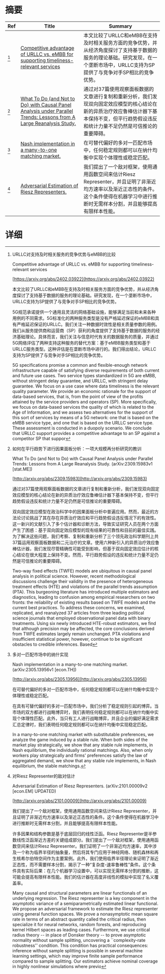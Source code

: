 # 摘要

| Ref | Title | Summary |
| --- | --- | --- |
| [^1] | [Competitive advantage of URLLC vs. eMBB for supporting timeliness-relevant services](https://arxiv.org/abs/2402.03922) | 本文比较了URLLC和eMBB在支持及时相关服务方面的竞争优势，并从经济角度探讨了支持基于数据的服务的理论基础。研究发现，在一个垄断市场中，URLLC支持为SP提供了与竞争对手SP相比的竞争优势。 |
| [^2] | [What To Do (and Not to Do) with Causal Panel Analysis under Parallel Trends: Lessons from A Large Reanalysis Study.](http://arxiv.org/abs/2309.15983) | 通过对37篇使用观察面板数据的文章进行复制和重新分析，我们发现双向固定效应模型的核心结论在新的异质治疗效应鲁棒估计器下基本保持不变，但平行趋势假设违反和统计力量不足仍然是可信推论的重要障碍。 |
| [^3] | [Nash implementation in a many-to-one matching market.](http://arxiv.org/abs/2305.13956) | 在可替代偏好的多对一匹配市场中，任何稳定规则都可以在纳什均衡中实现个体理性或稳定匹配。 |
| [^4] | [Adversarial Estimation of Riesz Representers.](http://arxiv.org/abs/2101.00009) | 我们提出了一个敌对框架，使用通用函数空间来估计Riesz Representer，并且证明了非渐近均方速率以及渐近正态性的条件。这个条件使得在机器学习中进行推断时无需样本分割，并且能够提高有限样本性能。 |

# 详细

[^1]: URLLC对支持及时相关服务的竞争优势与eMBB的比较

    Competitive advantage of URLLC vs. eMBB for supporting timeliness-relevant services

    [https://arxiv.org/abs/2402.03922](https://arxiv.org/abs/2402.03922)

    本文比较了URLLC和eMBB在支持及时相关服务方面的竞争优势，并从经济角度探讨了支持基于数据的服务的理论基础。研究发现，在一个垄断市场中，URLLC支持为SP提供了与竞争对手SP相比的竞争优势。

    

    5G规范承诺提供一个通用且灵活的网络基础设施，能够满足当前和未来各种用例的不同需求。5G标准化的两种服务类型是没有严格延迟保证的eMBB和具有严格延迟保证的URLLC。我们关注一种数据时效性是相关质量参数的用例。我们从服务提供商和运营商（SP）获利的角度提供了支持基于数据的服务的经济基础理论。具体而言，我们关注与信息时代有关的数据服务的质量，并通过5G网络评估了两种支持这种服务的替代方案：基于eMBB服务类型和基于URLLC服务类型。这种评估是在垄断市场中进行的。我们得出结论，URLLC支持为SP提供了与竞争对手SP相比的竞争优势。

    5G specifications promise a common and flexible-enough network infrastructure capable of satisfying diverse requirements of both current and future use cases. Two service types standardized in 5G are eMBB, without stringent delay guarantee, and URLLC, with stringent delay guarantee. We focus on a use case where data timeliness is the relevant quality parameter. We provide an economic rationale for the support of data-based services, that is, from the point of view of the profits attained by the service providers and operators (SP). More specifically, we focus on data-based services the quality of which is related to the Age of Information, and we assess two alternatives for the support of this sort of services by means of a 5G network: one that is based on the eMBB service type, and one that is based on the URLLC service type. These assessment is conducted in a duopoly scenario. We conclude that URLLC support provides a competitive advantage to an SP against a competitor SP that suppor
    
[^2]: 如何在平行趋势下进行因果面板分析：一项大规模再分析研究的教训

    What To Do (and Not to Do) with Causal Panel Analysis under Parallel Trends: Lessons from A Large Reanalysis Study. (arXiv:2309.15983v1 [stat.ME])

    [http://arxiv.org/abs/2309.15983](http://arxiv.org/abs/2309.15983)

    通过对37篇使用观察面板数据的文章进行复制和重新分析，我们发现双向固定效应模型的核心结论在新的异质治疗效应鲁棒估计器下基本保持不变，但平行趋势假设违反和统计力量不足仍然是可信推论的重要障碍。

    

    双向固定效应模型在政治科学中的因果面板分析中普遍应用。然而，最近的方法论讨论挑战了其在存在异质治疗效应和平行趋势假设违反情况下的有效性。这一新兴的文献引入了多个估计器和诊断方法，导致实证研究人员在两个方面产生了困惑：基于双向固定效应模型的现有结果的可靠性和目前的最佳实践。为了解决这些问题，我们考察、复制和重新分析了三个领先政治科学期刊上共37篇运用观察面板数据和二元治疗的文章。使用六种新引入的异质治疗效应鲁棒估计器，我们发现尽管精确性可能受到影响，但基于双向固定效应估计的核心结论在很大程度上保持不变。然而，平行趋势假设的违反和统计力量不足仍然是可信推论的重要障碍。

    Two-way fixed effects (TWFE) models are ubiquitous in causal panel analysis in political science. However, recent methodological discussions challenge their validity in the presence of heterogeneous treatment effects (HTE) and violations of the parallel trends assumption (PTA). This burgeoning literature has introduced multiple estimators and diagnostics, leading to confusion among empirical researchers on two fronts: the reliability of existing results based on TWFE models and the current best practices. To address these concerns, we examined, replicated, and reanalyzed 37 articles from three leading political science journals that employed observational panel data with binary treatments. Using six newly introduced HTE-robust estimators, we find that although precision may be affected, the core conclusions derived from TWFE estimates largely remain unchanged. PTA violations and insufficient statistical power, however, continue to be significant obstacles to credible inferences. Based 
    
[^3]: 多对一匹配市场中的纳什实现

    Nash implementation in a many-to-one matching market. (arXiv:2305.13956v1 [econ.TH])

    [http://arxiv.org/abs/2305.13956](http://arxiv.org/abs/2305.13956)

    在可替代偏好的多对一匹配市场中，任何稳定规则都可以在纳什均衡中实现个体理性或稳定匹配。

    

    在具有可替代偏好的多对一匹配市场中，我们分析了稳定规则引起的博弈。当市场的双方都进行战略博弈时，我们表明任何稳定规则都可以在纳什均衡中实现个体理性匹配。此外，当只有工人进行战略博弈，并且企业的偏好满足需求汇总定律时，我们表明任何稳定规则都可以在纳什均衡中实现稳定匹配。

    In a many-to-one matching market with substitutable preferences, we analyze the game induced by a stable rule. When both sides of the market play strategically, we show that any stable rule implements, in Nash equilibrium, the individually rational matchings. Also, when only workers play strategically and firms' preferences satisfy the law of aggregated demand, we show that any stable rule implements, in Nash equilibrium, the stable matchings.
    
[^4]: 对Riesz Representer的敌对估计

    Adversarial Estimation of Riesz Representers. (arXiv:2101.00009v2 [econ.EM] UPDATED)

    [http://arxiv.org/abs/2101.00009](http://arxiv.org/abs/2101.00009)

    我们提出了一个敌对框架，使用通用函数空间来估计Riesz Representer，并且证明了非渐近均方速率以及渐近正态性的条件。这个条件使得在机器学习中进行推断时无需样本分割，并且能够提高有限样本性能。

    

    许多因果和结构参数是基于底层回归的线性泛函。Riesz Representer是半参数线性泛函渐近方差的关键组成部分。我们提出了一个敌对框架，使用通用函数空间来估计Riesz Representer。我们证明了一个非渐近均方速率，其中涉及一个称为临界半径的抽象量，然后将其专门应用于神经网络、随机森林和再生核希尔伯特空间作为主要案例。此外，我们使用临界半径理论来证明了渐近正态性，而不需要样本分割，揭示了一种“复杂度-速率鲁棒性”条件。这个条件具有实际后果：在几个机器学习设置中，可以实现无需样本分割的推断，这可能会提高有限样本性能。我们的估计器在高度非线性的模拟中实现了名义覆盖率。

    Many causal and structural parameters are linear functionals of an underlying regression. The Riesz representer is a key component in the asymptotic variance of a semiparametrically estimated linear functional. We propose an adversarial framework to estimate the Riesz representer using general function spaces. We prove a nonasymptotic mean square rate in terms of an abstract quantity called the critical radius, then specialize it for neural networks, random forests, and reproducing kernel Hilbert spaces as leading cases. Furthermore, we use critical radius theory -- in place of Donsker theory -- to prove asymptotic normality without sample splitting, uncovering a ``complexity-rate robustness'' condition. This condition has practical consequences: inference without sample splitting is possible in several machine learning settings, which may improve finite sample performance compared to sample splitting. Our estimators achieve nominal coverage in highly nonlinear simulations where previo
    

